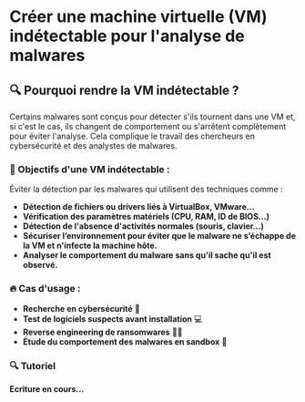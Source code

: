 # Créer une machine virtuelle (VM) indétectable pour l'analyse de malwares
## 🔍 Pourquoi rendre la VM indétectable ?
Certains malwares sont conçus pour détecter s'ils tournent dans une VM et, si c'est le cas, ils changent de comportement ou s'arrêtent complètement pour éviter l'analyse. Cela complique le travail des chercheurs en cybersécurité et des analystes de malwares.

### 🎯 Objectifs d'une VM indétectable :
Éviter la détection par les malwares qui utilisent des techniques comme :
- **Détection de fichiers ou drivers liés à VirtualBox, VMware...**
- **Vérification des paramètres matériels (CPU, RAM, ID de BIOS...)**
- **Détection de l'absence d'activités normales (souris, clavier...)**
- **Sécuriser l’environnement pour éviter que le malware ne s’échappe de la VM et n'infecte la machine hôte.**
- **Analyser le comportement du malware sans qu'il sache qu'il est observé.**

### 🔥 Cas d'usage :
- **Recherche en cybersécurité** 🔐
- **Test de logiciels suspects avant installation** 💻
- **Reverse engineering de ransomwares** 🕵️‍♂️
- **Étude du comportement des malwares en sandbox** 🦠

### 🔍 Tutoriel
**Ecriture en cours...**